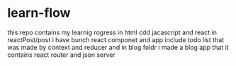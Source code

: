 # learn-flow
 this repo contains my learnig rogress in html cdd jacascript and react in reactPost/post i  have bunch react componet and app include todo list that was made by context and reducer and in blog foldr
 i made a blog app that it contains react router and json server 
